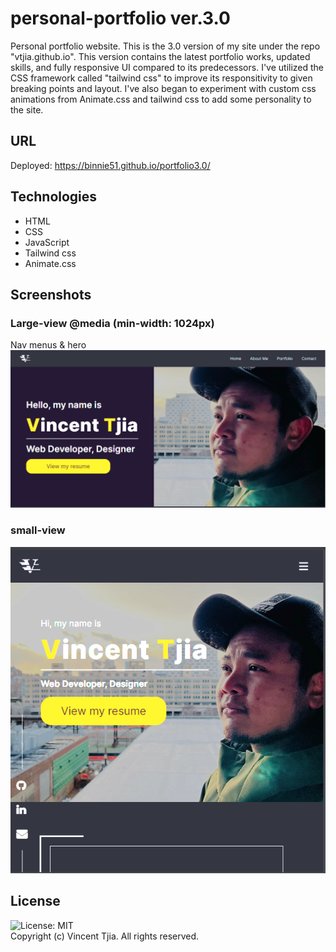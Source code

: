 # personal-portfolio ver.3.0
Personal portfolio website. This is the 3.0 version of my site under the repo "vtjia.github.io". This version 
contains the latest portfolio works, updated skills, and fully responsive UI compared to its predecessors. 
I've utilized the CSS framework called "tailwind css" to improve its responsitivity to given breaking points and layout. 
I've also began to experiment with custom css animations from Animate.css and tailwind css to add some personality to the site.  

## URL
Deployed: https://binnie51.github.io/portfolio3.0/

## Technologies
* HTML 
* CSS
* JavaScript 
* Tailwind css 
* Animate.css

## Screenshots
### Large-view @media (min-width: 1024px)
Nav menus & hero
![nav-hero-section](./assets/screenshots/vtjia1.PNG)

### small-view
![nav-hero-small](./assets/Capturesmall.PNG)

## License
![License: MIT](https://img.shields.io/badge/License-MIT-yellow.svg) <br/>
Copyright (c) Vincent Tjia. All rights reserved.